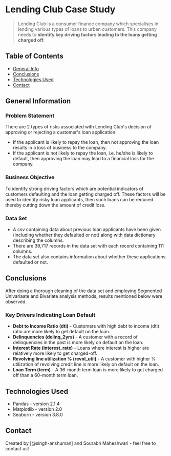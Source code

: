 # Lending Club Case Study
> Lending Club is a consumer finance company which specialises in lending various types of loans to urban customers. This company needs to **identify key driving factors leading to the loans getting charged off**.


## Table of Contents
* [General Info](#general-information)
* [Conclusions](#conclusions)
* [Technologies Used](#technologies-used)
* [Contact](#contact)

## General Information
### Problem Statement
There are 2 types of risks associated with Lending Club's decision of approving or rejecting a customer's loan application.

* If the applicant is likely to repay the loan, then not approving the loan results in a loss of business to the company.
* If the applicant is not likely to repay the loan, i.e. he/she is likely to default, then approving the loan may lead to a financial loss for the company.

### Business Objective
To identify strong driving factors which are potential indicators of customers defaulting and the loan getting charged off. These factors will be used to identify risky loan applicants, then such loans can be reduced thereby cutting down the amount of credit loss.


### Data Set
* A csv containing data about previous loan applicants have been given (including whether they defaulted or not) along with data dictionary describing the columns.
* There are 39,717 records in the data set with each record containing 111 columns.
* The data set also contains information about whether these applications defaulted or not.


## Conclusions
After doing a thorough cleaning of the data set and employing Segmented Univariaate and Bivariate analysis methods, results mentioned below were observed.

### Key Drivers Indicating Loan Default

- **Debt to Income Ratio (dti)** - Customers with high debt to income (dti) ratio are more likely to get default on the loan.
- **Delinquencies (delinq_2yrs)** - A customer with a record of delinquencies in the past is more likely on default on the loan.
- **Interest Rate (interest_rate)** - Loans where interest is higher are relatively more likely to get charged-off.
- **Revolving line utilization % (revol_util)** - A customer with higher % utilization of revolving credit line is more likely on default on the loan.
- **Loan Term (term)** - A 36-month term loan is more likely to get charged off than a 60-month term loan.


## Technologies Used
- Pandas - version 2.1.4
- Matplotlib - version 2.0
- Seaborn - version 3.8.0

## Contact
Created by [@singh-anshuman] and Sourabh Maheshwari - feel free to contact us!